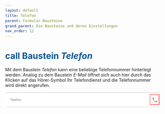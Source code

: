 ```yaml
---
layout: default
title: Telefon
parent: Formular-Bausteine
grand_parent: Die Bausteine und deren Einstellungen
nav_order: 12
---
```


# <span style="color:#0b5394"><span class="material-icons">call</span> **Baustein *Telefon***</span>

Mit dem Baustein *Telefon* kann eine beliebige Telefonnummer hinterlegt werden. Analog zu dem Baustein *E-Mail*
öffnet sich auch hier durch das Klicken auf das Hörer-Symbol Ihr Telefondienst und die Telefonnummer wird direkt
angerufen.

![telephone](\assets\record-spec-settings\1telephone.png "telephone")